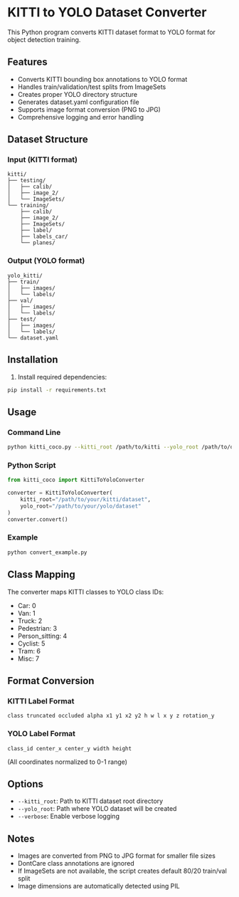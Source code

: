 # KITTI to YOLO Dataset Converter

This Python program converts KITTI dataset format to YOLO format for object detection training.

## Features

- Converts KITTI bounding box annotations to YOLO format
- Handles train/validation/test splits from ImageSets
- Creates proper YOLO directory structure
- Generates dataset.yaml configuration file
- Supports image format conversion (PNG to JPG)
- Comprehensive logging and error handling

## Dataset Structure

### Input (KITTI format)
```
kitti/
├── testing/
│   ├── calib/
│   ├── image_2/
│   └── ImageSets/
└── training/
    ├── calib/
    ├── image_2/
    ├── ImageSets/
    ├── label/
    ├── labels_car/
    └── planes/
```

### Output (YOLO format)
```
yolo_kitti/
├── train/
│   ├── images/
│   └── labels/
├── val/
│   ├── images/
│   └── labels/
├── test/
│   ├── images/
│   └── labels/
└── dataset.yaml
```

## Installation

1. Install required dependencies:
```bash
pip install -r requirements.txt
```

## Usage

### Command Line
```bash
python kitti_coco.py --kitti_root /path/to/kitti --yolo_root /path/to/output
```

### Python Script
```python
from kitti_coco import KittiToYoloConverter

converter = KittiToYoloConverter(
    kitti_root="/path/to/your/kitti/dataset",
    yolo_root="/path/to/your/yolo/dataset"
)
converter.convert()
```

### Example
```bash
python convert_example.py
```

## Class Mapping

The converter maps KITTI classes to YOLO class IDs:
- Car: 0
- Van: 1
- Truck: 2
- Pedestrian: 3
- Person_sitting: 4
- Cyclist: 5
- Tram: 6
- Misc: 7

## Format Conversion

### KITTI Label Format
```
class truncated occluded alpha x1 y1 x2 y2 h w l x y z rotation_y
```

### YOLO Label Format
```
class_id center_x center_y width height
```
(All coordinates normalized to 0-1 range)

## Options

- `--kitti_root`: Path to KITTI dataset root directory
- `--yolo_root`: Path where YOLO dataset will be created
- `--verbose`: Enable verbose logging

## Notes

- Images are converted from PNG to JPG format for smaller file sizes
- DontCare class annotations are ignored
- If ImageSets are not available, the script creates default 80/20 train/val split
- Image dimensions are automatically detected using PIL
